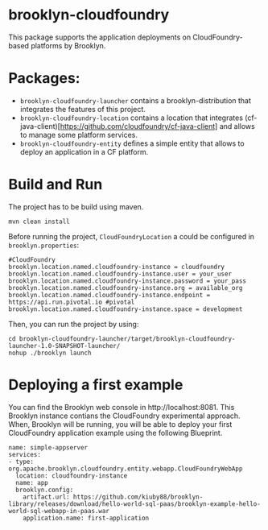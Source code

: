brooklyn-cloudfoundry
=====

This package supports the application deployments on CloudFoundry-based platforms by Brooklyn.

Packages:
===
* `brooklyn-cloudfoundry-launcher` contains a brooklyn-distribution that integrates the features of this project.
* `brooklyn-cloudfoundry-location` contains a location that integrates (cf-java-client)[https://github.com/cloudfoundry/cf-java-client] and allows to manage some platform services.
* `brooklyn-cloudfoundry-entity` defines a simple entity that allows to deploy an application in a CF platform.

Build and Run
===

The project has to be build using maven.

````
mvn clean install
````
Before running the project, `CloudFoundryLocation` a could be configured in `brooklyn.properties`:

`````
#CloudFoundry
brooklyn.location.named.cloudfoundry-instance = cloudfoundry
brooklyn.location.named.cloudfoundry-instance.user = your_user
brooklyn.location.named.cloudfoundry-instance.password = your_pass
brooklyn.location.named.cloudfoundry-instance.org = available_org
brooklyn.location.named.cloudfoundry-instance.endpoint = https://api.run.pivotal.io #pivotal
brooklyn.location.named.cloudfoundry-instance.space = development
`````

Then, you can run the project by using:
````
cd brooklyn-cloudfoundry-launcher/target/brooklyn-cloudfoundry-launcher-1.0-SNAPSHOT-launcher/
nohup ./brooklyn launch
````

Deploying a first example
====
You can find the Brooklyn web console in http://localhost:8081. This Brooklyn instance contians the CloudFoundry experimental approach. When, Brooklyn will be running, you will be able to deploy your first CloudFoundry application example using the following Blueprint.
```
name: simple-appserver
services:
- type: org.apache.brooklyn.cloudfoundry.entity.webapp.CloudFoundryWebApp
  location: cloudfoundry-instance
  name: app
  brooklyn.config:
    artifact.url: https://github.com/kiuby88/brooklyn-library/releases/download/hello-world-sql-paas/brooklyn-example-hello-world-sql-webapp-in-paas.war
    application.name: first-application
  ```
